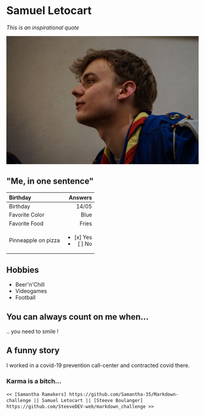 # Samuel Letocart

*This is an inspirational quote*

![Sam as a scout](sam.jpg "This is me !")

## "Me, in one sentence"

| Birthday      	|Answers 		|
| :-------------	|	--------------:	|
| Birthday			|	14/05		|
| Favorite Color	|	Blue		|
| Favorite Food		|	Fries		|
| Pinneapple on pizza	|	<ul> <li>[x] Yes </li> <li> [ ] No </li> </ul>	|



## Hobbies

* Beer'n'Chill
* Videogames
* Football

## You can always count on me when...

.. you need to smile !

## A funny story

I worked in a covid-19 prevention call-center and contracted covid there.

### Karma is a bitch...


    << [Samantha Ramakers] https://github.com/Samantha-35/Markdown-challenge || Samuel Letocart || [Steeve Boulanger] https://github.com/SteeveDEV-web/markdown_challenge >>
